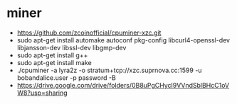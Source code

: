 # miner
  - https://github.com/zcoinofficial/cpuminer-xzc.git
  - sudo apt-get install automake autoconf pkg-config libcurl4-openssl-dev libjansson-dev libssl-dev libgmp-dev
  - sudo apt-get install g++
  - sudo apt-get install make
  - ./cpuminer -a lyra2z -o stratum+tcp://xzc.suprnova.cc:1599 -u bobandalice.user -p password -B
  - https://drive.google.com/drive/folders/0B8uPgCHycI9VVndSblBHcC1oVW8?usp=sharing
